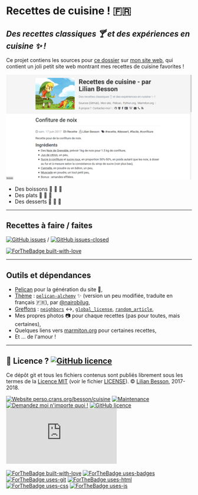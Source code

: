 # Recettes de cuisine ! :fr:
## *Des recettes classiques 🍸 et des expériences en cuisine ✨ !*

Ce projet contiens les sources pour [ce dossier](https://perso.crans.org/besson/cuisine/) sur [mon site web](https://perso.crans.org/besson/), qui contient un joli petit site web montrant mes recettes de cuisine favorites !

[![screenshot.png](screenshot.png)](https://perso.crans.org/besson/cuisine/)

- Des boissons :tea: :tropical_drink: :wine_glass:
- Des plats :spaghetti: :stew: :egg:
- Des desserts :cake: :cookie: :bread:

----

## Recettes à faire / faites

[![GitHub issues](https://img.shields.io/github/issues/Naereen/cuisine.svg)](https://GitHub.com/Naereen/cuisine/issues/) / [![GitHub issues-closed](https://img.shields.io/github/issues-closed/Naereen/cuisine.svg)](https://GitHub.com/Naereen/cuisine/issues/)

[![ForTheBadge built-with-love](http://ForTheBadge.com/images/badges/built-with-love.svg)](https://GitHub.com/Naereen/)

----

## Outils et dépendances

- [Pelican](http://getpelican.com/) pour la génération du site :hammer:,
- [Thème](themes/alchemy) : [`pelican-alchemy`](https://nairobilug.github.io/pelican-alchemy/) :sparkles: (version un peu modifiée, traduite en français :fr:), par [@nairobilug](https://GitHub.com/nairobilug/),
- [Greffons](plugins/) : [`neighbors`](https://github.com/getpelican/pelican-plugins/tree/master/neighbors) :left_right_arrow:, [`global_license`](https://github.com/getpelican/pelican-plugins/tree/master/global_license), [`random_article`](https://github.com/getpelican/pelican-plugins/tree/master/random_article),
- Mes propres photos :camera: pour chaque recettes (pas pour toutes, mais certaines),
- Quelques liens vers [marmiton.org](http://marmiton.org/) pour certaines recettes,
- Et ... de l'amour !

----

## :scroll: Licence ? [![GitHub licence](https://img.shields.io/github/license/Naereen/cuisine.svg)](https://github.com/Naereen/cuisine/blob/master/LICENSE)
Ce dépôt git et tous les fichiers contenus sont publiés librement sous les termes de la [Licence MIT](https://lbesson.mit-license.org/) (voir le fichier [LICENSE](LICENSE)).
© [Lilian Besson](https://GitHub.com/Naereen), 2017-2018.

[![Website perso.crans.org/besson/cuisine](https://img.shields.io/website-up-down-green-red/http/perso.crans.org.svg)](https://perso.crans.org/besson/cuisine/)
[![Maintenance](https://img.shields.io/badge/Maintained%3F-yes-green.svg)](https://GitHub.com/Naereen/cuisine/graphs/commit-activity)
[![Demandez moi n'importe quoi !](https://img.shields.io/badge/Demandez%20moi-n'%20importe%20quoi-1abc9c.svg)](https://GitHub.com/Naereen/ama.fr)
[![GitHub licence](https://img.shields.io/github/license/Naereen/cuisine.svg)](https://github.com/Naereen/cuisine/blob/master/LICENSE)
[![Analytics](https://ga-beacon.appspot.com/UA-38514290-17/github.com/Naereen/cuisine/README.md?pixel)](https://GitHub.com/Naereen/cuisine/)

[![ForTheBadge built-with-love](http://ForTheBadge.com/images/badges/built-with-love.svg)](https://GitHub.com/Naereen/)
[![ForTheBadge uses-badges](http://ForTheBadge.com/images/badges/uses-badges.svg)](http://ForTheBadge.com)
[![ForTheBadge uses-git](http://ForTheBadge.com/images/badges/uses-git.svg)](https://GitHub.com/)
[![ForTheBadge uses-html](http://ForTheBadge.com/images/badges/uses-html.svg)](http://ForTheBadge.com)
[![ForTheBadge uses-css](http://ForTheBadge.com/images/badges/uses-css.svg)](http://ForTheBadge.com)
[![ForTheBadge uses-js](http://ForTheBadge.com/images/badges/uses-js.svg)](http://ForTheBadge.com)
